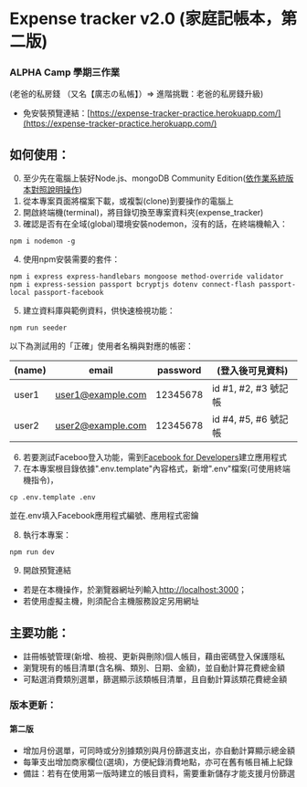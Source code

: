 # Expense tracker v2.0 (家庭記帳本，第二版)

### ALPHA Camp 學期三作業
(老爸的私房錢 （又名【廣志の私帳】）=> 進階挑戰：老爸的私房錢升級)
- 免安裝預覽連結：[https://expense-tracker-practice.herokuapp.com/](https://expense-tracker-practice.herokuapp.com/)

## 如何使用：
0. 至少先在電腦上裝好Node.js、mongoDB Community Edition([依作業系統版本對照說明操作](https://docs.mongodb.com/manual/administration/install-community/))
1. 從本專案頁面將檔案下載，或複製(clone)到要操作的電腦上
2. 開啟終端機(terminal)，將目錄切換至專案資料夾(expense_tracker)
3. 確認是否有在全域(global)環境安裝nodemon，沒有的話，在終端機輸入：
```
npm i nodemon -g
```
4. 使用npm安裝需要的套件：
```
npm i express express-handlebars mongoose method-override validator
npm i express-session passport bcryptjs dotenv connect-flash passport-local passport-facebook
```
5. 建立資料庫與範例資料，供快速檢視功能：
```
npm run seeder
```
以下為測試用的「正確」使用者名稱與對應的帳密：

|(name) | email              | password | (登入後可見資料)     |
| ------| -------------------| ---------| --------------------|
| user1 | user1@example.com  | 12345678 | id #1, #2, #3 號記帳 |
| user2 | user2@example.com  | 12345678 | id #4, #5, #6 號記帳 |
6. 若要測試Faceboo登入功能，需到[Facebook for Developers](https://developers.facebook.com/)建立應用程式
7. 在本專案根目錄依據".env.template"內容格式，新增".env"檔案(可使用終端機指令)，
```
cp .env.template .env
```
並在.env填入Facebook應用程式編號、應用程式密鑰

8. 執行本專案：
```
npm run dev
```
9. 開啟預覽連結
- 若是在本機操作，於瀏覽器網址列輸入[http://localhost:3000](http://localhost:3000)；
- 若使用虛擬主機，則須配合主機服務設定另用網址

## 主要功能：
- 註冊帳號管理(新增、檢視、更新與刪除)個人帳目，藉由密碼登入保護隱私
- 瀏覽現有的帳目清單(含名稱、類別、日期、金額)，並自動計算花費總金額
- 可點選消費類別選單，篩選顯示該類帳目清單，且自動計算該類花費總金額
### 版本更新：
#### 第二版
- 增加月份選單，可同時或分別據類別與月份篩選支出，亦自動計算顯示總金額
- 每筆支出增加商家欄位(選填)，方便紀錄消費地點，亦可在舊有帳目補上紀錄
- 備註：若有在使用第一版時建立的帳目資料，需要重新儲存才能支援月份篩選
